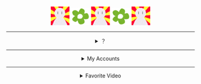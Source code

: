 <!-- markdownlint-disable-file MD033 MD041 -->

<div align=center>

[![ani_ico]](https://www.u.tsukuba.ac.jp/~s1811528/
) [![flower]](https://で〜の.deno.dev
) [![ani_ico]](https://egpl.ga/ads
) [![flower]](https://git.io/JM4rV
) [![ani_ico]](https://git.io/JM4ri
)

---

<details>
<summary>？</summary>

<!-- ![stats](https://github-readme-stats.vercel.app/api?username=eggplants&count_private=true&show_icons=true&theme=cobalt) -->  
![oshimai]![oshimai]![oshimai]![oshimai]

[![ani_oct]](https://gist.github.com/eggplants/05e94e2d9da7f3ee5da93e8dd67d2834)

![oshimai]![oshimai]![oshimai]![oshimai]

</details>

---

<details>
<summary>My Accounts</summary>

Docker Hub: [@eggplanter](https://hub.docker.com/u/eggplanter)\
Gist: [@eggplants](https://gist.github.com/eggplants)\
Greasy Fork: [@eggplants](https://greasyfork.org/en/users/671442-eggplants)\
Keybase: [@egpl0](https://keybase.io/egpl0)\
npm: [@eggplants](https://www.npmjs.com/~eggplants)\
PyPI: [@eggplants](https://pypi.org/user/eggplants)\
Qiita: [@eggplants](https://qiita.com/eggplants)\
Rubygems: [@eggplants](https://rubygems.org/profiles/eggplants)\
SoundCloud: [@egpl0](https://soundcloud.com/f-0q)\
Twitter: [@egpl0](https://twitter.com/egpl0)\
UserStyles.world: [@eggplants](https://userstyles.world/user/eggplants)

</details>

---

<details>
<summary>Favorite Video</summary>

ホビ Vol.2 チョ～高い塔

<a href="http://youtu.be/miUQ8BtJ38w"><img src="https://user-images.githubusercontent.com/42153744/140617005-a7c8a311-b25b-4b48-95a6-b65f18f3325f.png" width="480" height="360" /></a>

[![ani_mon]](https://youtube.com/playlist?list=PLunFwpuj5vnzhrpO2ZkkTc1Wze_mNlGUm)

</details>

</div>

[ani_ico]: https://raw.githubusercontent.com/eggplants/eggplants/master/anim.gif
[flower]: https://raw.githubusercontent.com/eggplants/eggplants/master/flower.png
[ani_oct]: https://raw.githubusercontent.com/github/docs/main/assets/images/playground/loading.gif
[ani_mon]: https://github.githubassets.com/images/mona-loading-dark.gif
[oshimai]: https://img.shields.io/badge/%E4%BA%BA%E7%94%9F-failing-red
